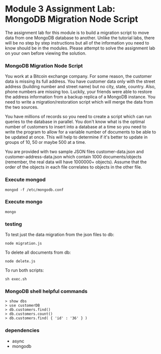 # Module 3 Assignment Lab: MongoDB Migration Node Script

The assignment lab for this module is to build a migration script to move data from one MongoDB database to another. 
Unlike the tutorial labs, there will be no step by step instructions but all of the information you need to know 
should be in the modules. Please attempt to solve the assignment lab on your own before viewing the solution.

### MongoDB Migration Node Script
You work at a Bitcoin exchange company. For some reason, the customer data is missing its full address. You have 
customer data only with the street address (building number and street name) but no city, state, country. Also, 
phone numbers are missing too. Luckily, your friends were able to restore the address information from a backup 
replica of a MongoDB instance. You need to write a migration/restoration script which will merge the data from 
the two sources.

You have millions of records so you need to create a script which can run queries to the database in parallel. 
You don't know what is the optimal number of customers to insert into a database at a time so you need to write 
the program to allow for a variable number of documents to be able to be updated at once. This will help to 
determine if it's better to update in groups of 10, 50 or maybe 500 at a time.

You are provided with two sample JSON files customer-data.json and customer-address-data.json which contain 1000 
documents/objects (remember, the real data will have 1000000+ objects). Assume that the order of the objects in 
each file correlates to objects in the other file.


### Execute mongod
    
    mongod -f /etc/mongodb.conf 

### Execute mongo
    
    mongo

### testing 

To test just the data migration from the json files to db:

    node migration.js

To delete all documents from db:

    node delete.js
    
To run both scripts:

    sh exec.sh 

### MongoDB shell helpful commands

    > show dbs
    > use customerDB
    > db.customers.find()
    > db.customers.count()
    > db.customers.find( { 'id' : '36' } )

### dependencies

* async
* mongodb
